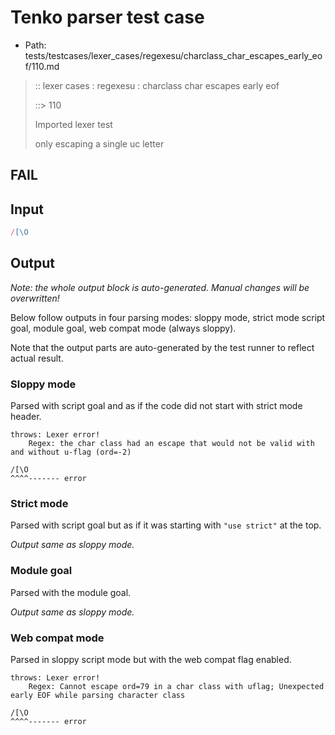 # Tenko parser test case

- Path: tests/testcases/lexer_cases/regexesu/charclass_char_escapes_early_eof/110.md

> :: lexer cases : regexesu : charclass char escapes early eof
>
> ::> 110
>
> Imported lexer test
>
> only escaping a single uc letter

## FAIL

## Input

`````js
/[\O
`````

## Output

_Note: the whole output block is auto-generated. Manual changes will be overwritten!_

Below follow outputs in four parsing modes: sloppy mode, strict mode script goal, module goal, web compat mode (always sloppy).

Note that the output parts are auto-generated by the test runner to reflect actual result.

### Sloppy mode

Parsed with script goal and as if the code did not start with strict mode header.

`````
throws: Lexer error!
    Regex: the char class had an escape that would not be valid with and without u-flag (ord=-2)

/[\O
^^^^------- error
`````

### Strict mode

Parsed with script goal but as if it was starting with `"use strict"` at the top.

_Output same as sloppy mode._

### Module goal

Parsed with the module goal.

_Output same as sloppy mode._

### Web compat mode

Parsed in sloppy script mode but with the web compat flag enabled.

`````
throws: Lexer error!
    Regex: Cannot escape ord=79 in a char class with uflag; Unexpected early EOF while parsing character class

/[\O
^^^^------- error
`````

